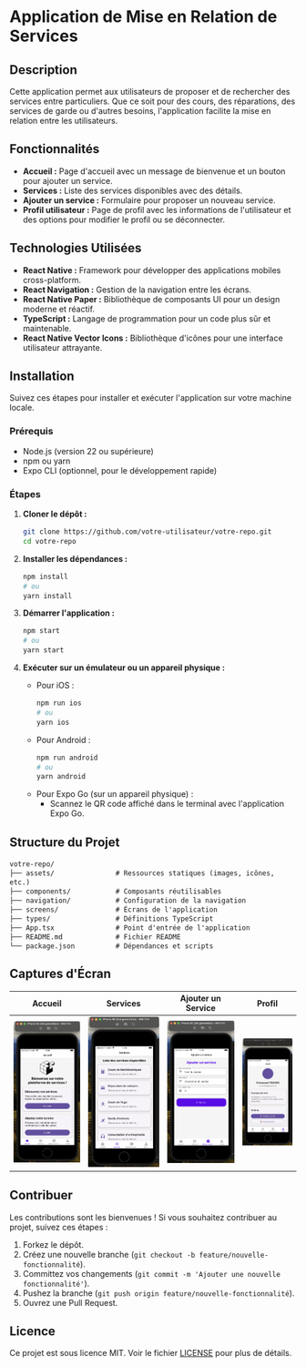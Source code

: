 # Application de Mise en Relation de Services

## Description

Cette application permet aux utilisateurs de proposer et de rechercher des services entre particuliers. Que ce soit pour des cours, des réparations, des services de garde ou d'autres besoins, l'application facilite la mise en relation entre les utilisateurs.

## Fonctionnalités

- **Accueil :** Page d'accueil avec un message de bienvenue et un bouton pour ajouter un service.
- **Services :** Liste des services disponibles avec des détails.
- **Ajouter un service :** Formulaire pour proposer un nouveau service.
- **Profil utilisateur :** Page de profil avec les informations de l'utilisateur et des options pour modifier le profil ou se déconnecter.

## Technologies Utilisées

- **React Native :** Framework pour développer des applications mobiles cross-platform.
- **React Navigation :** Gestion de la navigation entre les écrans.
- **React Native Paper :** Bibliothèque de composants UI pour un design moderne et réactif.
- **TypeScript :** Langage de programmation pour un code plus sûr et maintenable.
- **React Native Vector Icons :** Bibliothèque d'icônes pour une interface utilisateur attrayante.

## Installation

Suivez ces étapes pour installer et exécuter l'application sur votre machine locale.

### Prérequis

- Node.js (version 22 ou supérieure)
- npm ou yarn
- Expo CLI (optionnel, pour le développement rapide)

### Étapes

1. **Cloner le dépôt :**

   ```bash
   git clone https://github.com/votre-utilisateur/votre-repo.git
   cd votre-repo
   ```

2. **Installer les dépendances :**

   ```bash
   npm install
   # ou
   yarn install
   ```

3. **Démarrer l'application :**

   ```bash
   npm start
   # ou
   yarn start
   ```

4. **Exécuter sur un émulateur ou un appareil physique :**
   - Pour iOS :
     ```bash
     npm run ios
     # ou
     yarn ios
     ```
   - Pour Android :
     ```bash
     npm run android
     # ou
     yarn android
     ```
   - Pour Expo Go (sur un appareil physique) :
     - Scannez le QR code affiché dans le terminal avec l'application Expo Go.

## Structure du Projet

```
votre-repo/
├── assets/               # Ressources statiques (images, icônes, etc.)
├── components/           # Composants réutilisables
├── navigation/           # Configuration de la navigation
├── screens/              # Écrans de l'application
├── types/                # Définitions TypeScript
├── App.tsx               # Point d'entrée de l'application
├── README.md             # Fichier README
└── package.json          # Dépendances et scripts
```

## Captures d'Écran

| Accueil                                    | Services                                        | Ajouter un Service                                           | Profil                                       |
| ------------------------------------------ | ----------------------------------------------- | ------------------------------------------------------------ | -------------------------------------------- |
| ![Accueil](./assets/screen-shots/home.png) | ![Services](./assets/screen-shots/services.png) | ![Ajouter un Service](./assets/screen-shots/add-service.png) | ![Profil](./assets/screen-shots/profile.png) |

## Contribuer

Les contributions sont les bienvenues ! Si vous souhaitez contribuer au projet, suivez ces étapes :

1. Forkez le dépôt.
2. Créez une nouvelle branche (`git checkout -b feature/nouvelle-fonctionnalité`).
3. Committez vos changements (`git commit -m 'Ajouter une nouvelle fonctionnalité'`).
4. Pushez la branche (`git push origin feature/nouvelle-fonctionnalité`).
5. Ouvrez une Pull Request.

## Licence

Ce projet est sous licence MIT. Voir le fichier [LICENSE](LICENSE) pour plus de détails.
